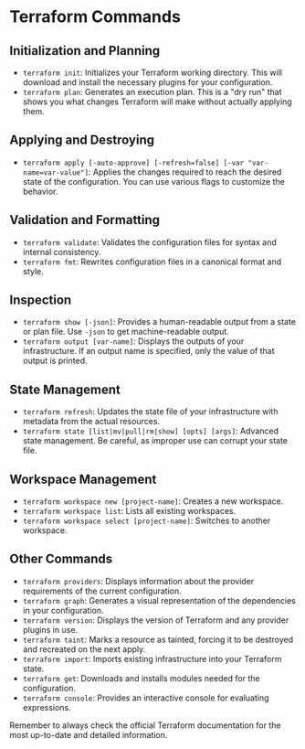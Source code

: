 # Terraform Commands

## Initialization and Planning

- `terraform init`: Initializes your Terraform working directory. This will download and install the necessary plugins for your configuration.
- `terraform plan`: Generates an execution plan. This is a "dry run" that shows you what changes Terraform will make without actually applying them.

## Applying and Destroying

- `terraform apply [-auto-approve] [-refresh=false] [-var "var-name=var-value"]`: Applies the changes required to reach the desired state of the configuration. You can use various flags to customize the behavior.

## Validation and Formatting

- `terraform validate`: Validates the configuration files for syntax and internal consistency.
- `terraform fmt`: Rewrites configuration files in a canonical format and style.

## Inspection

- `terraform show [-json]`: Provides a human-readable output from a state or plan file. Use `-json` to get machine-readable output.
- `terraform output [var-name]`: Displays the outputs of your infrastructure. If an output name is specified, only the value of that output is printed.

## State Management

- `terraform refresh`: Updates the state file of your infrastructure with metadata from the actual resources.
- `terraform state [list|mv|pull|rm|show] [opts] [args]`: Advanced state management. Be careful, as improper use can corrupt your state file.

## Workspace Management

- `terraform workspace new [project-name]`: Creates a new workspace.
- `terraform workspace list`: Lists all existing workspaces.
- `terraform workspace select [project-name]`: Switches to another workspace.

## Other Commands

- `terraform providers`: Displays information about the provider requirements of the current configuration.
- `terraform graph`: Generates a visual representation of the dependencies in your configuration.
- `terraform version`: Displays the version of Terraform and any provider plugins in use.
- `terraform taint`: Marks a resource as tainted, forcing it to be destroyed and recreated on the next apply.
- `terraform import`: Imports existing infrastructure into your Terraform state.
- `terraform get`: Downloads and installs modules needed for the configuration.
- `terraform console`: Provides an interactive console for evaluating expressions.

Remember to always check the official Terraform documentation for the most up-to-date and detailed information.
